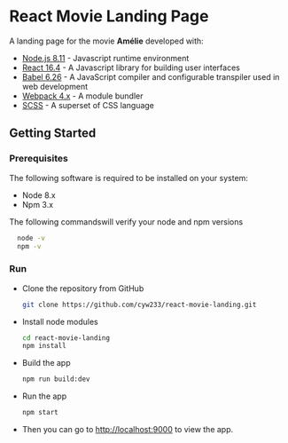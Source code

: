 # React Movie Landing Page

A landing page for the movie **Amélie** developed with:

- [Node.js 8.11](https://nodejs.org/en/) - Javascript runtime environment
- [React 16.4](https://reactjs.org/) - A Javascript library for building user interfaces
- [Babel 6.26](https://babeljs.io/) - A JavaScript compiler and configurable transpiler used in web development
- [Webpack 4.x](https://webpack.js.org/) - A module bundler
- [SCSS](http://sass-lang.com/) - A superset of CSS language

## Getting Started

### Prerequisites

The following software is required to be installed on your system:

- Node 8.x
- Npm 3.x

The following commandswill verify your node and npm versions

```bash
  node -v
  npm -v
```

### Run

- Clone the repository from GitHub

  ```bash
  git clone https://github.com/cyw233/react-movie-landing.git
  ```

- Install node modules

  ```bash
  cd react-movie-landing
  npm install
  ```

- Build the app

  ```bash
  npm run build:dev
  ```

- Run the app

  ```bash
  npm start
  ```

- Then you can go to [http://localhost:9000](http://localhost:9000/) to view the app.

